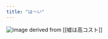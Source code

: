 ```yaml
---
title: "は〜い"
---
```


![image](https://gyazo.com/fe25d218583d50d70045f170cb65f791/thumb/1000)
derived from [[嘘は高コスト]]
